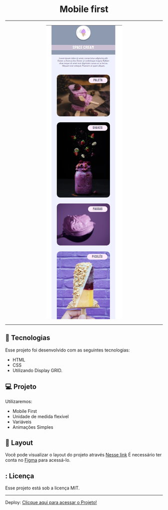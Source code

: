 <h1 align="center"> Mobile first </h1>

---

<p align="center">
  <img alt="imagem" src=./assets/space_cream.png>
</p>

---

## 🚀 Tecnologias

Esse projeto foi desenvolvido com as seguintes tecnologias:

- HTML
- CSS
- Utilizando Display GRID.

## 💻 Projeto

Utilizaremos:

- Mobile First
- Unidade de medida flexível
- Variáveis
- Animações Simples

## 🔖 Layout

Você pode visualizar o layout do projeto através [Nesse link](https://www.figma.com/file/drBBktNRdtCIUiN4cZk4yo/Stage-03---Mobile-First?node-id=0%3A1&t=xqVGvVyJLmzIprj0-0) É necessário ter conta no [Figma](https://figma.com) para acessá-lo.

## : Licença

Esse projeto está sob a licença MIT.

---

Deploy:
[Clicque aqui para acessar o Projeto!](https://caetanosbr.github.io/display-grid-aula/)
